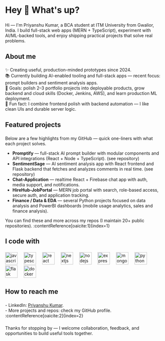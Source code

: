 <h1 align="left">Hey 👋 What's up?</h1>

###

<p align="left">
Hi — I'm Priyanshu Kumar, a BCA student at ITM University from Gwalior, India. I build full-stack web apps (MERN + TypeScript), experiment with AI/ML-backed tools, and enjoy shipping practical projects that solve real problems.
</p>

###

<h2 align="left">About me</h2>

###

<p align="left">
✨ Creating useful, production-minded prototypes since 2024.<br>
📚 Currently building AI-enabled tooling and full-stack apps — recent focus: prompt builders and sentiment analysis apps.<br>
🎯 Goals: polish 2–3 portfolio projects into deployable products, grow backend and cloud skills (Docker, Jenkins, AWS), and learn production ML deployment.<br>
🎲 Fun fact: I combine frontend polish with backend automation — I like clean UIs and durable server logic.
</p>

###

<h2 align="left">Featured projects</h2>

###

<p align="left">
Below are a few highlights from my GitHub — quick one-liners with what each project solves.
</p>

<ul align="left">
  <li><strong>Promptify</strong> — full-stack AI prompt builder with modular components and API integrations (React + Node + TypeScript). (see repository)</li>
  <li><strong>SentimentSage</strong> — AI sentiment analysis app with React frontend and Flask backend that fetches and analyzes comments in real time. (see repository)</li>
  <li><strong>Chat-Application</strong> — realtime React + Firebase chat app with auth, media support, and notifications.</li>
  <li><strong>HireHub-JobPortal</strong> — MERN job portal with search, role-based access, secure auth, and application tracking.</li>
  <li><strong>Finance / Data & EDA</strong> — several Python projects focused on data analysis and PowerBI dashboards (mobile usage analytics, sales and finance analysis).</li>
</ul>

<p align="left">
You can find these and more across my repos (I maintain 20+ public repositories). :contentReference[oaicite:1]{index=1}
</p>

###

<h2 align="left">I code with</h2>

###

<div align="left">
  <img src="https://cdn.jsdelivr.net/gh/devicons/devicon/icons/javascript/javascript-original.svg" height="40" alt="javascript logo"  />
  <img width="12" />
  <img src="https://cdn.jsdelivr.net/gh/devicons/devicon/icons/typescript/typescript-original.svg" height="40" alt="typescript logo"  />
  <img width="12" />
  <img src="https://cdn.jsdelivr.net/gh/devicons/devicon/icons/react/react-original.svg" height="40" alt="react logo"  />
  <img width="12" />
  <img src="https://cdn.jsdelivr.net/gh/devicons/devicon/icons/nextjs/nextjs-original.svg" height="40" alt="nextjs logo"  />
  <img width="12" />
  <img src="https://cdn.jsdelivr.net/gh/devicons/devicon/icons/nodejs/nodejs-original.svg" height="40" alt="nodejs logo"  />
  <img width="12" />
  <img src="https://cdn.jsdelivr.net/gh/devicons/devicon/icons/express/express-original.svg" height="40" alt="express logo"  />
  <img width="12" />
  <img src="https://cdn.jsdelivr.net/gh/devicons/devicon/icons/mongodb/mongodb-original.svg" height="40" alt="mongodb logo"  />
  <img width="12" />
  <img src="https://cdn.jsdelivr.net/gh/devicons/devicon/icons/python/python-original.svg" height="40" alt="python logo"  />
  <img width="12" />
  <img src="https://cdn.jsdelivr.net/gh/devicons/devicon/icons/flask/flask-original.svg" height="40" alt="flask logo"  />
  <img width="12" />
  <img src="https://cdn.jsdelivr.net/gh/devicons/devicon/icons/docker/docker-original.svg" height="40" alt="docker logo"  />
</div>

###

<h2 align="left">How to reach me</h2>

###

<p align="left">
- LinkedIn: <a href="https://www.linkedin.com/in/priyanshu-singh-45a2a5235?utm_source=share&utm_campaign=share_via&utm_content=profile&utm_medium=andriod_app">Priyanshu Kumar</a>.<br>
- More projects and repos: check my GitHub profile. :contentReference[oaicite:2]{index=2}
</p>

###

<p align="left">Thanks for stopping by — I welcome collaboration, feedback, and opportunities to build useful tools together.</p>

